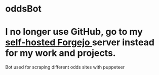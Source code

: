 # oddsBot
<h1>
  I no longer use GitHub, go to my <a href="https://git.argmin.dk/joshnie"> self-hosted Forgejo </a> server instead for my work and projects.
</h1>

Bot used for scraping different odds sites with puppeteer

